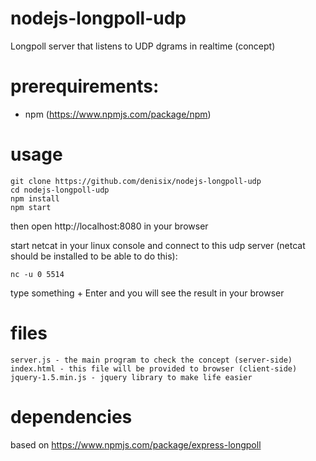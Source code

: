 # nodejs-longpoll-udp
Longpoll server that listens to UDP dgrams in realtime (concept)

# prerequirements:
* npm (https://www.npmjs.com/package/npm)

# usage
```
git clone https://github.com/denisix/nodejs-longpoll-udp
cd nodejs-longpoll-udp
npm install
npm start
```

then open http://localhost:8080 in your browser

start netcat in your linux console and connect to this udp server (netcat should be installed to be able to do this):

```nc -u 0 5514```

type something + Enter and you will see the result in your browser

# files
```
server.js - the main program to check the concept (server-side)
index.html - this file will be provided to browser (client-side)
jquery-1.5.min.js - jquery library to make life easier
```

# dependencies
based on https://www.npmjs.com/package/express-longpoll

